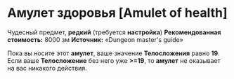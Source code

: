 # Амулет здоровья [Amulet of health]

Чудесный предмет, **редкий** (требуется **настройка**)
**Рекомендованная стоимость:** 8000 зм
**Источник:** «Dungeon master's guide»

Пока вы носите этот **амулет**, ваше значение **Телосложения** равно **19**. Если ваше **Телосложение** без него уже **>=19**, то **амулет** не оказывает на вас никакого действия.